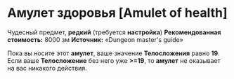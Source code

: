 # Амулет здоровья [Amulet of health]

Чудесный предмет, **редкий** (требуется **настройка**)
**Рекомендованная стоимость:** 8000 зм
**Источник:** «Dungeon master's guide»

Пока вы носите этот **амулет**, ваше значение **Телосложения** равно **19**. Если ваше **Телосложение** без него уже **>=19**, то **амулет** не оказывает на вас никакого действия.